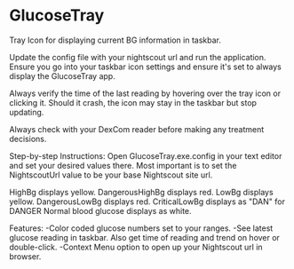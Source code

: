 # GlucoseTray
Tray Icon for displaying current BG information in taskbar.

Update the config file with your nightscout url and run the application.  Ensure you go into your taskbar icon settings and ensure it's set to always display the GlucoseTray app.

Always verify the time of the last reading by hovering over the tray icon or clicking it.  Should it crash, the icon may stay in the taskbar but stop updating.

Always check with your DexCom reader before making any treatment decisions.


Step-by-step Instructions:
Open GlucoseTray.exe.config in your text editor and set your desired values there.  Most important is to set the NightscoutUrl value to be your base Nightscout site url.

HighBg displays yellow.
DangerousHighBg displays red.
LowBg displays yellow.
DangerousLowBg displays red.
CriticalLowBg displays as "DAN" for DANGER
Normal blood glucose displays as white.

Features:
-Color coded glucose numbers set to your ranges.
-See latest glucose reading in taskbar.  Also get time of reading and trend on hover or double-click.
-Context Menu option to open up your Nightscout url in browser.
